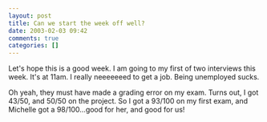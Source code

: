 ```yaml
---
layout: post
title: Can we start the week off well?
date: 2003-02-03 09:42
comments: true
categories: []
---
```

Let's hope this is a good week. I am going to my first of two interviews this week. It's at 11am. I really neeeeeeed to get a job. Being unemployed sucks.

Oh yeah, they must have made a grading error on my exam. Turns out, I got 43/50, and 50/50 on the project. So I got a 93/100 on my first exam, and Michelle got a 98/100...good for her, and good for us!
